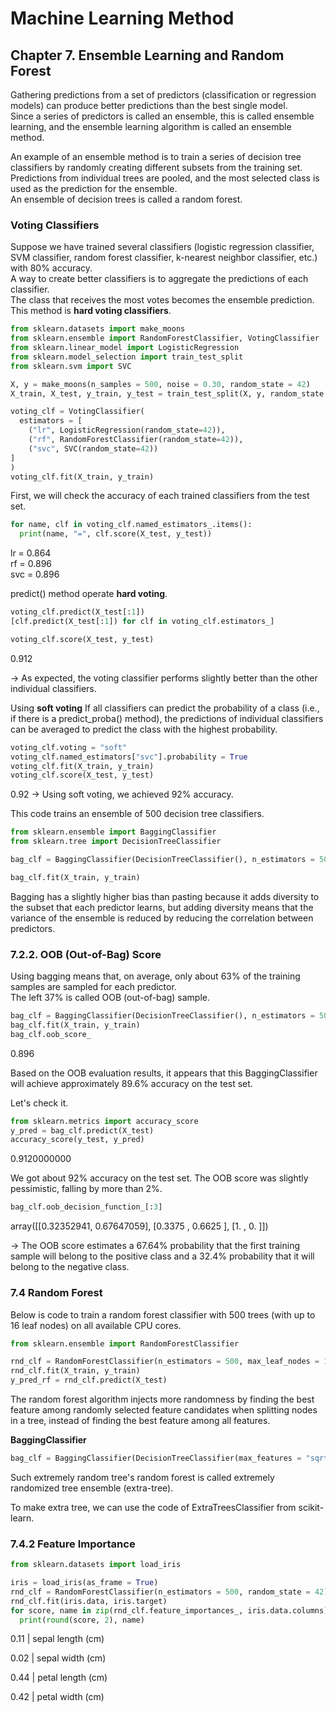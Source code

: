 # Machine Learning Method

## Chapter 7. Ensemble Learning and Random Forest
Gathering predictions from a set of predictors (classification or regression models) can produce better predictions than the best single model. <br/>
Since a series of predictors is called an ensemble, this is called ensemble learning, and the ensemble learning algorithm is called an ensemble method.

An example of an ensemble method is to train a series of decision tree classifiers by randomly creating different subsets from the training set. <br/>
Predictions from individual trees are pooled, and the most selected class is used as the prediction for the ensemble. <br/>
An ensemble of decision trees is called a random forest.

### Voting Classifiers
Suppose we have trained several classifiers (logistic regression classifier, SVM classifier, random forest classifier, k-nearest neighbor classifier, etc.) with 80% accuracy. <br/>
A way to create better classifiers is to aggregate the predictions of each classifier. <br/>
The class that receives the most votes becomes the ensemble prediction. <br/>
This method is **hard voting classifiers**.

```python
from sklearn.datasets import make_moons
from sklearn.ensemble import RandomForestClassifier, VotingClassifier
from sklearn.linear_model import LogisticRegression
from sklearn.model_selection import train_test_split
from sklearn.svm import SVC

X, y = make_moons(n_samples = 500, noise = 0.30, random_state = 42)
X_train, X_test, y_train, y_test = train_test_split(X, y, random_state = 42)

voting_clf = VotingClassifier(
  estimators = [
    ("lr", LogisticRegression(random_state=42)),
    ("rf", RandomForestClassifier(random_state=42)),
    ("svc", SVC(random_state=42))
]
)
voting_clf.fit(X_train, y_train)
```

First, we will check the accuracy of each trained classifiers from the test set.

```python
for name, clf in voting_clf.named_estimators_.items():
  print(name, "=", clf.score(X_test, y_test))
```

lr =  0.864 <br/>
rf = 0.896 <br/>
svc = 0.896

predict() method operate **hard voting**.

```python
voting_clf.predict(X_test[:1])
[clf.predict(X_test[:1]) for clf in voting_clf.estimators_]

voting_clf.score(X_test, y_test)
```

0.912

→ As expected, the voting classifier performs slightly better than the other individual classifiers.

Using **soft voting**
If all classifiers can predict the probability of a class (i.e., if there is a predict_proba() method), the predictions of individual classifiers can be averaged to predict the class with the highest probability.

```python
voting_clf.voting = "soft"
voting_clf.named_estimators["svc"].probability = True
voting_clf.fit(X_train, y_train)
voting_clf.score(X_test, y_test)
```
0.92
→ Using soft voting, we achieved 92% accuracy.

This code trains an ensemble of 500 decision tree classifiers.

```python
from sklearn.ensemble import BaggingClassifier
from sklearn.tree import DecisionTreeClassifier

bag_clf = BaggingClassifier(DecisionTreeClassifier(), n_estimators = 500, max_samples = 100, n_jobs = -1, random_state = 42)

bag_clf.fit(X_train, y_train)
```

Bagging has a slightly higher bias than pasting because it adds diversity to the subset that each predictor learns, but adding diversity means that the variance of the ensemble is reduced by reducing the correlation between predictors.

### 7.2.2. OOB (Out-of-Bag) Score

Using bagging means that, on average, only about 63% of the training samples are sampled for each predictor. <br/>
The left 37% is called OOB (out-of-bag) sample.

```python
bag_clf = BaggingClassifier(DecisionTreeClassifier(), n_estimators = 500, oob_score = True, n_jobs = -1, random_state = 42)
bag_clf.fit(X_train, y_train)
bag_clf.oob_score_
```
0.896

Based on the OOB evaluation results, it appears that this BaggingClassifier will achieve approximately 89.6% accuracy on the test set.

Let's check it.
```python
from sklearn.metrics import accuracy_score
y_pred = bag_clf.predict(X_test)
accuracy_score(y_test, y_pred)
```
0.9120000000

We got about 92% accuracy on the test set. The OOB score was slightly pessimistic, falling by more than 2%.

```python
bag_clf.oob_decision_function_[:3]
```
array([[0.32352941, 0.67647059],
       [0.3375    , 0.6625    ],
       [1.        , 0.        ]])
       
→ The OOB score estimates a 67.64% probability that the first training sample will belong to the positive class and a 32.4% probability that it will belong to the negative class.

### 7.4 Random Forest

Below is code to train a random forest classifier with 500 trees (with up to 16 leaf nodes) on all available CPU cores.

```python
from sklearn.ensemble import RandomForestClassifier

rnd_clf = RandomForestClassifier(n_estimators = 500, max_leaf_nodes = 16, n_jobs = -1, random_state = 42)
rnd_clf.fit(X_train, y_train)
y_pred_rf = rnd_clf.predict(X_test)
```

The random forest algorithm injects more randomness by finding the best feature among randomly selected feature candidates when splitting nodes in a tree, instead of finding the best feature among all features.

**BaggingClassifier**

```python
bag_clf = BaggingClassifier(DecisionTreeClassifier(max_features = "sqrt", max_leaf_nodes = 16), n_estimators = 500, n_jobs = -1, random_state = 42)
```

Such extremely random tree's random forest is called extremely randomized tree ensemble (extra-tree).

To make extra tree, we can use the code of ExtraTreesClassifier from scikit-learn.

### 7.4.2 Feature Importance

```python
from sklearn.datasets import load_iris

iris = load_iris(as_frame = True)
rnd_clf = RandomForestClassifier(n_estimators = 500, random_state = 42)
rnd_clf.fit(iris.data, iris.target)
for score, name in zip(rnd_clf.feature_importances_, iris.data.columns):
  print(round(score, 2), name)
```

0.11 | sepal length (cm)

0.02 | sepal width (cm)

0.44 | petal length (cm)

0.42 | petal width (cm)


